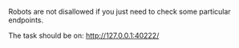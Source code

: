 Robots are not disallowed if you just need to check some particular endpoints.

The task should be on: http://127.0.0.1:40222/


